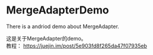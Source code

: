 # MergeAdapterDemo

There is a andriod demo about MergeAdapter.

这是关于MergeAdapter的demo。  
教程： https://juejin.im/post/5e903fd8f265da47f07935eb
